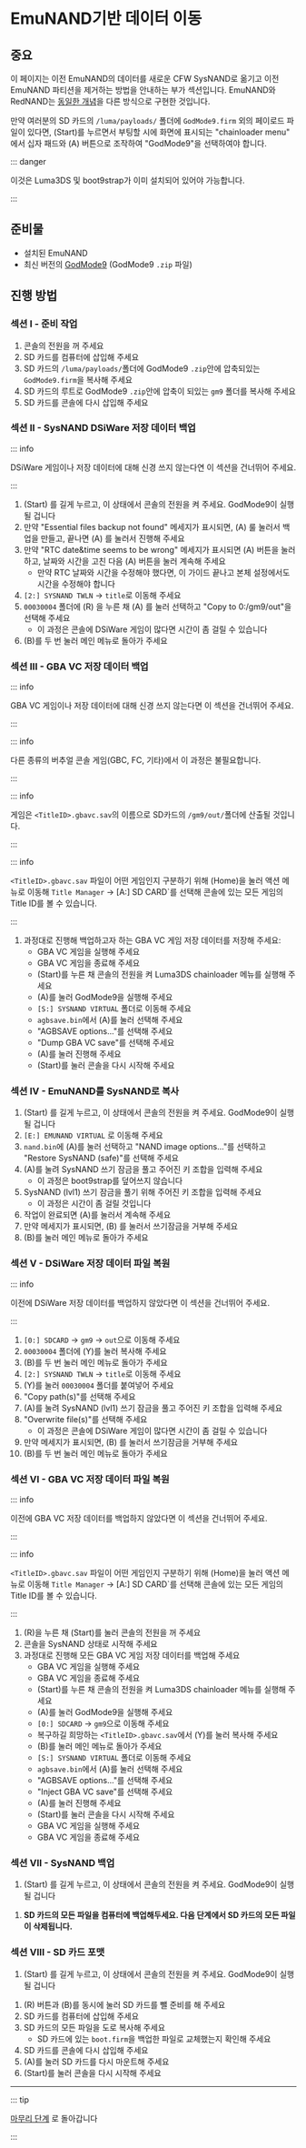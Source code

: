 # EmuNAND기반 데이터 이동

## 중요

이 페이지는 이전 EmuNAND의 데이터를 새로운 CFW SysNAND로 옮기고 이전 EmuNAND 파티션을 제거하는 방법을 안내하는 부가 섹션입니다. EmuNAND와 RedNAND는 [동일한 개념](http://3dbrew.org/wiki/NAND_Redirection)을 다른 방식으로 구현한 것입니다.

만약 여러분의 SD 카드의 `/luma/payloads/` 폴더에 `GodMode9.firm` 외의 페이로드 파일이 있다면, (Start)를 누르면서 부팅할 시에 화면에 표시되는 "chainloader menu" 에서 십자 패드와 (A) 버튼으로 조작하여 "GodMode9"을 선택하여야 합니다.

::: danger

이것은 Luma3DS 및 boot9strap가 이미 설치되어 있어야 가능합니다.

:::

## 준비물

- 설치된 EmuNAND
- 최신 버전의 [GodMode9](https://github.com/d0k3/GodMode9/releases/latest) (GodMode9 `.zip` 파일)

## 진행 방법

### 섹션 I - 준비 작업

1. 콘솔의 전원을 꺼 주세요
2. SD 카드를 컴퓨터에 삽입해 주세요
3. SD 카드의 `/luma/payloads/`폴더에 GodMode9 `.zip`안에 압축되있는 `GodMode9.firm`을 복사해 주세요
4. SD 카드의 루트로 GodMode9 `.zip`안에 압축이 되있는 `gm9` 폴더를 복사해 주세요
5. SD 카드를 콘솔에 다시 삽입해 주세요

### 섹션 II - SysNAND DSiWare 저장 데이터 백업

::: info

DSiWare 게임이나 저장 데이터에 대해 신경 쓰지 않는다연 이 섹션을 건너뛰어 주세요.

:::

1. (Start) 를 길게 누르고, 이 상태에서 콘솔의 전원을 켜 주세요. GodMode9이 실행될 겁니다
2. 만약 "Essential files backup not found" 메세지가 표시되면, (A) 룰 눌러서 백업을 만들고, 끝나면 (A) 를 눌러서 진행해 주세요
3. 만약 "RTC date&time seems to be wrong" 메세지가 표시되면 (A) 버튼을 눌러 하고, 날짜와 시간을 고친 다음 (A) 버튼을 눌러 계속해 주세요
    - 만약 RTC 날짜와 시간을 수정해야 했다면, 이 가이드 끝나고 본체 설정에서도 시간을 수정해야 합니다
4. `[2:] SYSNAND TWLN` -> `title`로 이동해 주세요
5. `00030004` 폴더에 (R) 을 누른 채 (A) 를 눌러 선택하고 "Copy to 0:/gm9/out"을 선택해 주세요
    - 이 과정은 콘솔에 DSiWare 게임이 많다면 시간이 좀 걸릴 수 있습니다
6. (B)를 두 번 눌러 메인 메뉴로 돌아가 주세요

### 섹션 III - GBA VC 저장 데이터 백업

::: info

GBA VC 게임이나 저장 데이터에 대해 신경 쓰지 않는다면 이 섹션을 건너뛰어 주세요.

:::

::: info

다른 종류의 버추얼 콘솔 게임(GBC, FC, 기타)에서 이 과정은 불필요합니다.

:::

::: info

게임은 `<TitleID>.gbavc.sav`의 이름으로 SD카드의 `/gm9/out/`폴더에 산출될 것입니다.

:::

::: info

`<TitleID>.gbavc.sav` 파일이 어떤 게임인지 구분하기 위해 (Home)을 눌러 액션 메뉴로 이동해 `Title Manager` -> [A:] SD CARD\`를 선택해 콘솔에 있는 모든 게임의 Title ID를 볼 수 있습니다.

:::

1. 과정대로 진행해 백업하고자 하는 GBA VC 게임 저장 데이터를 저장해 주세요:
    - GBA VC 게임을 실행해 주세요
    - GBA VC 게임을 종료해 주세요
    - (Start)를 누른 채 콘솔의 전원을 켜 Luma3DS chainloader 메뉴를 실행해 주세요
    - (A)를 눌러 GodMode9을 실행해 주세요
    - `[S:] SYSNAND VIRTUAL` 폴더로 이동해 주세요
    - `agbsave.bin`에서 (A)를 눌러 선택해 주세요
    - "AGBSAVE options..."를 선택해 주세요
    - "Dump GBA VC save"를 선택해 주세요
    - (A)를 눌러 진행해 주세요
    - (Start)를 눌러 콘솔을 다시 시작해 주세요

### 섹션 IV - EmuNAND를 SysNAND로 복사

1. (Start) 를 길게 누르고, 이 상태에서 콘솔의 전원을 켜 주세요. GodMode9이 실행될 겁니다
2. `[E:] EMUNAND VIRTUAL` 로 이동해 주세요
3. `nand.bin`에 (A)를 눌러 선택하고 "NAND image options..."를 선택하고 "Restore SysNAND (safe)"를 선택해 주세요
4. (A)를 눌려 SysNAND 쓰기 잠금을 풀고 주어진 키 조합을 입력해 주세요
    - 이 과정은 boot9strap를 덮어쓰지 않습니다
5. SysNAND (lvl1) 쓰기 잠금을 풀기 위해 주어진 키 조합을 입력해 주세요
    - 이 과정은 시간이 좀 걸릴 것입니다
6. 작업이 완료되면 (A)를 눌러서 계속해 주세요
7. 만약 메세지가 표시되면, (B) 를 눌러서 쓰기잠금을 거부해 주세요
8. (B)를 눌러 메인 메뉴로 돌아가 주세요

### 섹션 V - DSiWare 저장 데이터 파일 복원

::: info

이전에 DSiWare 저장 데이터를 백업하지 않았다면 이 섹션을 건너뛰어 주세요.

:::

1. `[0:] SDCARD` -> `gm9` -> `out`으로 이동해 주세요
2. `00030004` 폴더에 (Y)를 눌러 복사해 주세요
3. (B)를 두 번 눌러 메인 메뉴로 돌아가 주세요
4. `[2:] SYSNAND TWLN` -> `title`로 이동해 주세요
5. (Y)를 눌러 `00030004` 폴더를 붙여넣어 주세요
6. "Copy path(s)"를 선택해 주세요
7. (A)를 눌려 SysNAND (lvl1) 쓰기 잠금을 풀고 주어진 키 조합을 입력해 주세요
8. "Overwrite file(s)"를 선택해 주세요
    - 이 과정은 콘솔에 DSiWare 게임이 많다면 시간이 좀 걸릴 수 있습니다
9. 만약 메세지가 표시되면, (B) 를 눌러서 쓰기잠금을 거부해 주세요
10. (B)를 두 번 눌러 메인 메뉴로 돌아가 주세요

### 섹션 VI - GBA VC 저장 데이터 파일 복원

::: info

이전에 GBA VC 저장 데이터를 백업하지 않았다면 이 섹션을 건너뛰어 주세요.

:::

::: info

`<TitleID>.gbavc.sav` 파일이 어떤 게임인지 구분하기 위해 (Home)을 눌러 액션 메뉴로 이동해 `Title Manager` -> [A:] SD CARD\`를 선택해 콘솔에 있는 모든 게임의 Title ID를 볼 수 있습니다.

:::

1. (R)을 누른 채 (Start)를 눌러 콘솔의 전원을 꺼 주세요
2. 콘솔을 SysNAND 상태로 시작해 주세요
3. 과정대로 진행해 모든 GBA VC 게임 저장 데이터를 백업해 주세요
    - GBA VC 게임을 실행해 주세요
    - GBA VC 게임을 종료해 주세요
    - (Start)를 누른 채 콘솔의 전원을 켜 Luma3DS chainloader 메뉴를 실행해 주세요
    - (A)를 눌러 GodMode9을 실행해 주세요
    - `[0:] SDCARD` -> `gm9`으로 이동해 주세요
    - 복구하길 희망하는 `<TitleID>.gbavc.sav`에서 (Y)를 눌러 복사해 주세요
    - (B)를 눌러 메인 메뉴로 돌아가 주세요
    - `[S:] SYSNAND VIRTUAL` 폴더로 이동해 주세요
    - `agbsave.bin`에서 (A)를 눌러 선택해 주세요
    - "AGBSAVE options..."를 선택해 주세요
    - "Inject GBA VC save"를 선택해 주세요
    - (A)를 눌러 진행해 주세요
    - (Start)를 눌러 콘솔을 다시 시작해 주세요
    - GBA VC 게임을 실행해 주세요
    - GBA VC 게임을 종료해 주세요

### 섹션 VII - SysNAND 백업

1. (Start) 를 길게 누르고, 이 상태에서 콘솔의 전원을 켜 주세요. GodMode9이 실행될 겁니다

<!--@include: ./_include/nand-backup.md -->

1. **SD 카드의 모든 파일을 컴퓨터에 백업해두세요. 다음 단계에서 SD 카드의 모든 파일이 삭제됩니다.**

### 섹션 VIII - SD 카드 포맷

1. (Start) 를 길게 누르고, 이 상태에서 콘솔의 전원을 켜 주세요. GodMode9이 실행될 겁니다

<!--@include: ./_include/format-sd-gm9.md -->

1. (R) 버튼과 (B)를 동시에 눌러 SD 카드를 뺄 준비를 해 주세요
2. SD 카드를 컴퓨터에 삽입해 주세요
3. SD 카드의 모든 파일을 도로 복사해 주세요
    - SD 카드에 있는 `boot.firm`을 백업한 파일로 교체했는지 확인해 주세요
4. SD 카드를 콘솔에 다시 삽입해 주세요
5. (A)를 눌러 SD 카드를 다시 마운트해 주세요
6. (Start)를 눌러 콘솔을 다시 시작해 주세요

___

::: tip

[마무리 단계](finalizing-setup) 로 돌아갑니다

:::
